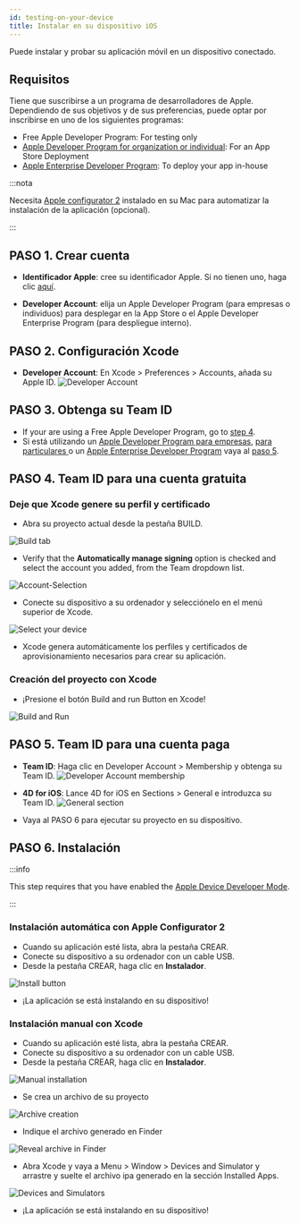 ```yaml
---
id: testing-on-your-device
title: Instalar en su dispositivo iOS
---
```


Puede instalar y probar su aplicación móvil en un dispositivo conectado.


## Requisitos

Tiene que suscribirse a un programa de desarrolladores de Apple. Dependiendo de sus objetivos y de sus preferencias, puede optar por inscribirse en uno de los siguientes programas:

* Free Apple Developer Program: For testing only
* [Apple Developer Program for organization or individual](https://developer.apple.com/programs/enroll/): For an App Store Deployment
* [Apple Enterprise Developer Program](https://developer.apple.com/programs/enterprise/): To deploy your app in-house


:::nota

Necesita [Apple configurator 2](https://itunes.apple.com/us/app/apple-configurator-2/id1037126344) instalado en su Mac para automatizar la instalación de la aplicación (opcional).

:::


## PASO 1. Crear cuenta

* **Identificador Apple**: cree su identificador Apple. Si no tienen uno, haga clic [aquí](https://appleid.apple.com/account#!&page=create).

* **Developer Account**: elija un Apple Developer Program (para empresas o individuos) para desplegar en la App Store o el Apple Developer Enterprise Program (para despliegue interno).

## PASO 2. Configuración Xcode

* **Developer Account**: En Xcode > Preferences > Accounts, añada su Apple ID. ![Developer Account](img/Developer-Account-4D-for-iOS.png)

## PASO 3. Obtenga su Team ID

* If your are using a Free Apple Developer Program, go to [step 4](#step-4-team-id-for-free-account).
* Si está utilizando un [Apple Developer Program para empresas](../tutorials/developer-program/register-apple-developer-program-organization), [ para particulares ](../tutorials/developer-program/register-apple-developer-program-individual) o un [Apple Enterprise Developer Program](../tutorials/developer-program/register-apple-developer-enterprise-program) vaya al [paso 5](#step-5-team-id-for-paid-subscription-account).

## PASO 4. Team ID para una cuenta gratuita

### Deje que Xcode genere su perfil y certificado

* Abra su proyecto actual desde la pestaña BUILD.

![Build tab](img/Open-your-project-Xcode-4D-for-iOS.png)

* Verify that the **Automatically manage signing** option is checked and select the account you added, from the Team dropdown list.

![Account-Selection](img/account-Selection-Free-Account.png)

* Conecte su dispositivo a su ordenador y selecciónelo en el menú superior de Xcode.

![Select your device](img/select-device-Free-Account.png)

* Xcode genera automáticamente los perfiles y certificados de aprovisionamiento necesarios para crear su aplicación.

### Creación del proyecto con Xcode

* ¡Presione el botón Build and run Button en Xcode!

![Build and Run](img/Build-Run-Free-Account.png)

## PASO 5. Team ID para una cuenta paga

* **Team ID**: Haga clic en Developer Account > Membership y obtenga su Team ID. ![Developer Account membership](img/Team-ID-4D-for-iOS.png)

* **4D for iOS**: Lance 4D for iOS en Sections > General e introduzca su Team ID. ![General section](img/Team-ID-General-Section-4D-for-iOS.png)

* Vaya al PASO 6 para ejecutar su proyecto en su dispositivo.

## PASO 6. Instalación


:::info

This step requires that you have enabled the [Apple Device Developer Mode](../getting-started/requirements.md#apple-device-developer-mode).

:::

### Instalación automática con Apple Configurator 2

* Cuando su aplicación esté lista, abra la pestaña CREAR.
* Conecte su dispositivo a su ordenador con un cable USB.
* Desde la pestaña CREAR, haga clic en **Instalador**.

![Install button](img/Install-button-build-tab-4D-for-iOS.png)

* ¡La aplicación se está instalando en su dispositivo!

### Instalación manual con Xcode

* Cuando su aplicación esté lista, abra la pestaña CREAR.
* Conecte su dispositivo a su ordenador con un cable USB.
* Desde la pestaña CREAR, haga clic en **Instalador**.

![Manual installation](img/Manual-installation-4D-for-iOS.png)

* Se crea un archivo de su proyecto

![Archive creation](img/Archive-creation.png)

* Indique el archivo generado en Finder

![Reveal archive in Finder](img/Reveal-archive-in-Finder.png)

* Abra Xcode y vaya a Menu > Window > Devices and Simulator y arrastre y suelte el archivo ipa generado en la sección Installed Apps.

![Devices and Simulators](img/Devices-and-Simulators-4D-for-iOS.png)

* ¡La aplicación se está instalando en su dispositivo!





